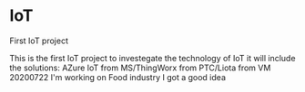 # IoT
First IoT project

This is the first IoT project to investegate the technology of IoT
it will include the solutions: AZure IoT from MS/ThingWorx from PTC/Liota from VM
20200722
I'm working on Food industry
I got a good idea

